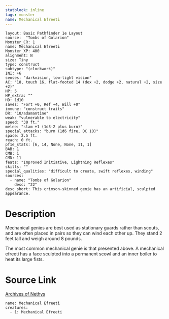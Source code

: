 ```yaml
---
statblock: inline
tags: monster
name: Mechanical Efreeti
---
```

```statblock
layout: Basic Pathfinder 1e Layout
source:  "Tombs of Golarion"
Monster_CR: 1
name: Mechanical Efreeti
Monster_XP: 400
alignment: N
size: Tiny
type: construct
subtype: "(clockwork)"
INI: +6
senses: "darkvision, low-light vision"
AC: "18, touch 16, flat-footed 14 (dex +2, dodge +2, natural +2, size +2)"
HP: 5
HP_extra: ""
HD: 1d10
saves: "Fort +0, Ref +4, Will +0"
immune: "construct traits"
DR: "10/adamantine"
weak: "vulnerable to electricity"
speed: "30 ft."
melee: "slam +1 (1d3-2 plus burn)"
special_attacks: "burn (1d6 fire, DC 10)"
space: 2.5 ft.
reach: 0 ft.
pf1e_stats: [6, 14, None, None, 11, 1]
BAB: 1
CMB: 1
CMD: 11
feats: "Improved Initiative, Lightning Reflexes"
skills: ""
special_qualities: "difficult to create, swift reflexes, winding"
sources:
  - name: "Tombs of Golarion"
    desc: "22"
desc_short: This crimson-skinned genie has an artificial, sculpted appearance.
```
# Description
Mechanical genies are best used as stationary guards rather than scouts, and are often placed in pairs so they can wind each other up. They stand 2 feet tall and weigh around 8 pounds.

 The most common mechanical genie is that presented above. A mechanical efreeti has a face sculpted into a permanent scowl and an inner boiler to heat its large fists.
# Source Link
[Archives of Nethys](https://aonprd.com/MonsterDisplay.aspx?ItemName=Mechanical%20Efreeti)
```encounter-table
name: Mechanical Efreeti
creatures:
  - 1: Mechanical Efreeti
```
